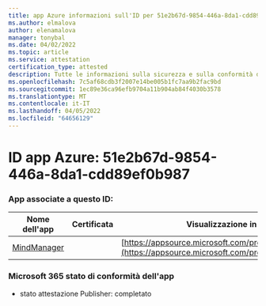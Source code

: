 ```yaml
---
title: app Azure informazioni sull'ID per 51e2b67d-9854-446a-8da1-cdd89ef0b987
ms.author: elmalova
author: elenamalova
manager: tonybal
ms.date: 04/02/2022
ms.topic: article
ms.service: attestation
certification_type: attested
description: Tutte le informazioni sulla sicurezza e sulla conformità disponibili per 51e2b67d-9854-446a-8da1-cdd89ef0b987.
ms.openlocfilehash: 7c5af68cdb3f2007e14be005b1fc7aa9b2fac9bd
ms.sourcegitcommit: 1ec89e36ca96efb9704a11b904ab84f4030b3578
ms.translationtype: MT
ms.contentlocale: it-IT
ms.lasthandoff: 04/05/2022
ms.locfileid: "64656129"
---
```

# <a name="azure-app-id-51e2b67d-9854-446a-8da1-cdd89ef0b987"></a>ID app Azure: 51e2b67d-9854-446a-8da1-cdd89ef0b987


### <a name="apps-associated-with-this-id"></a>App associate a questo ID:
| **Nome dell'app** | **Certificata** | **Visualizzazione in AppSource** |
|--------------|---------------|-----------------------|
| [MindManager](../forward/WA200002261.md) |  | [https://appsource.microsoft.com/product/office/WA200002261](https://appsource.microsoft.com/product/office/WA200002261) |

### <a name="microsoft-365-app-compliance-status"></a>Microsoft 365 stato di conformità dell'app
- stato attestazione Publisher: completato
